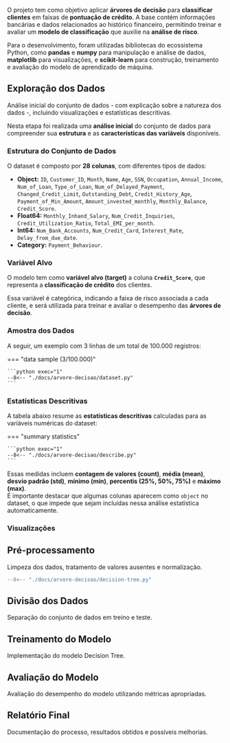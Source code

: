 O projeto tem como objetivo aplicar **árvores de decisão** para **classificar clientes** em faixas de **pontuação de crédito**. A base contém informações bancárias e dados relacionados ao histórico financeiro, permitindo treinar e avaliar um **modelo de classificação** que auxilie na **análise de risco**.

Para o desenvolvimento, foram utilizadas bibliotecas do ecossistema Python, como **pandas** e **numpy** para manipulação e análise de dados, **matplotlib** para visualizações, e **scikit-learn** para construção, treinamento e avaliação do modelo de aprendizado de máquina.

## Exploração dos Dados

Análise inicial do conjunto de dados - com explicação sobre a natureza dos dados -, incluindo visualizações e estatísticas descritivas.

Nesta etapa foi realizada uma **análise inicial** do conjunto de dados para compreender sua **estrutura** e as **características das variáveis** disponíveis.

### Estrutura do Conjunto de Dados

O dataset é composto por **28 colunas**, com diferentes tipos de dados:

- **Object:** `ID`, `Customer_ID`, `Month`, `Name`, `Age`, `SSN`, `Occupation`, `Annual_Income`, `Num_of_Loan`, `Type_of_Loan`, `Num_of_Delayed_Payment`, `Changed_Credit_Limit`, `Outstanding_Debt`, `Credit_History_Age`, `Payment_of_Min_Amount`, `Amount_invested_monthly`, `Monthly_Balance`, `Credit_Score`.
- **Float64:** `Monthly_Inhand_Salary`, `Num_Credit_Inquiries`, `Credit_Utilization_Ratio`, `Total_EMI_per_month`.
- **Int64:** `Num_Bank_Accounts`, `Num_Credit_Card`, `Interest_Rate`, `Delay_from_due_date`.
- **Category:** `Payment_Behaviour`.

### Variável Alvo

O modelo tem como **variável alvo (target)** a coluna **`Credit_Score`**, que representa a **classificação de crédito** dos clientes.

Essa variável é categórica, indicando a faixa de risco associada a cada cliente, e será utilizada para treinar e avaliar o desempenho das **árvores de decisão**.

### Amostra dos Dados

A seguir, um exemplo com 3 linhas de um total de 100.000 registros:

=== "data sample (3/100.000)"

    ```python exec="1"
    --8<-- "./docs/arvore-decisao/dataset.py"
    ```

### Estatísticas Descritivas

A tabela abaixo resume as **estatísticas descritivas** calculadas para as variáveis numéricas do dataset:

=== "summary statistics"

    ```python exec="1"
    --8<-- "./docs/arvore-decisao/describe.py"
    ```

Essas medidas incluem **contagem de valores (count)**, **média (mean)**, **desvio padrão (std)**, **mínimo (min)**, **percentis (25%, 50%, 75%)** e **máximo (max)**.  
É importante destacar que algumas colunas aparecem como `object` no dataset, o que impede que sejam incluídas nessa análise estatística automaticamente.

### Visualizações

## Pré-processamento

Limpeza dos dados, tratamento de valores ausentes e normalização.

```python exec="on" html="1"
--8<-- "./docs/arvore-decisao/decision-tree.py"
```

## Divisão dos Dados

Separação do conjunto de dados em treino e teste.

## Treinamento do Modelo

Implementação do modelo Decision Tree.

## Avaliação do Modelo

Avaliação do desempenho do modelo utilizando métricas apropriadas.

## Relatório Final

Documentação do processo, resultados obtidos e possíveis melhorias.
